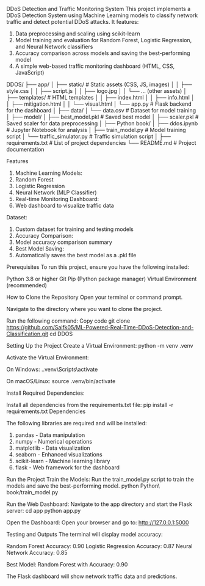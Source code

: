 DDoS Detection and Traffic Monitoring System
This project implements a DDoS Detection System using Machine Learning models to classify network traffic and detect potential DDoS attacks. It features:

1. Data preprocessing and scaling using scikit-learn
2. Model training and evaluation for Random Forest, Logistic Regression, and Neural Network classifiers
3. Accuracy comparison across models and saving the best-performing model
4. A simple web-based traffic monitoring dashboard (HTML, CSS, JavaScript)

DDOS/
├── app/
│   ├── static/                # Static assets (CSS, JS, images)
│   │   ├── style.css
│   │   ├── script.js
│   │   ├── logo.jpg
│   │   └── ... (other assets)
│   ├── templates/             # HTML templates
│   │   ├── index.html
│   │   ├── info.html
│   │   ├── mitigation.html
│   │   └── visual.html
│   └── app.py                 # Flask backend for the dashboard
│
├── data/
│   └── data.csv               # Dataset for model training
│
├── model/
│   ├── best_model.pkl         # Saved best model
│   ├── scaler.pkl             # Saved scaler for data preprocessing
│
├── Python book/
│   ├── ddos.ipynb             # Jupyter Notebook for analysis
│   ├── train_model.py         # Model training script
│   └── traffic_simulator.py   # Traffic simulation script
│
├── requirements.txt           # List of project dependencies
└── README.md                  # Project documentation


Features
1. Machine Learning Models:
2. Random Forest
3. Logistic Regression
4. Neural Network (MLP Classifier)
5. Real-time Monitoring Dashboard:
5. Web dashboard to visualize traffic data

Dataset:
1. Custom dataset for training and testing models
2. Accuracy Comparison:
3. Model accuracy comparison summary
4. Best Model Saving:
5. Automatically saves the best model as a .pkl file


Prerequisites
To run this project, ensure you have the following installed:

Python 3.8 or higher
Git
Pip (Python package manager)
Virtual Environment (recommended)


How to Clone the Repository
Open your terminal or command prompt.

Navigate to the directory where you want to clone the project.

Run the following command:
Copy code
git clone https://github.com/Saifk05/ML-Powered-Real-Time-DDoS-Detection-and-Classification.git
cd DDOS


Setting Up the Project
Create a Virtual Environment:
python -m venv .venv

Activate the Virtual Environment:

On Windows:
.\.venv\Scripts\activate

On macOS/Linux:
source .venv/bin/activate

Install Required Dependencies:

Install all dependencies from the requirements.txt file:
pip install -r requirements.txt
Dependencies

The following libraries are required and will be installed:

1. pandas - Data manipulation
2. numpy - Numerical operations
3. matplotlib - Data visualization
4. seaborn - Enhanced visualizations
5. scikit-learn - Machine learning library
6. flask - Web framework for the dashboard

Run the Project
Train the Models: Run the train_model.py script to train the models and save the best-performing model.
python Python\ book/train_model.py

Run the Web Dashboard: Navigate to the app directory and start the Flask server:
cd app
python app.py

Open the Dashboard: Open your browser and go to: http://127.0.0.1:5000

Testing and Outputs
The terminal will display model accuracy:

Random Forest Accuracy: 0.90
Logistic Regression Accuracy: 0.87
Neural Network Accuracy: 0.85

Best Model: Random Forest with Accuracy: 0.90

The Flask dashboard will show network traffic data and predictions.

